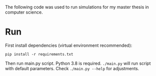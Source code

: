 The following code was used to run simulations for my master thesis in computer science.

# Run
First install dependencies (virtual environment recommended):
```
pip install -r requirements.txt
```
Then run main.py script. Python 3.8 is required.
`./main.py` will run script with default parameters.
Check `./main.py --help` for adjustments.
